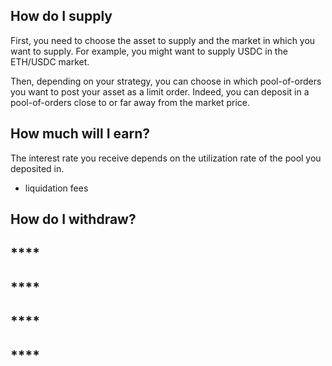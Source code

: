 
## **How do I supply**

First, you need to choose the asset to supply and the market in which you want to supply. For example, you might want to supply USDC in the ETH/USDC market.

Then, depending on your strategy, you can choose in which pool-of-orders you want to post your asset as a limit order. Indeed, you can deposit in a pool-of-orders close to or far away from the market price.


## **How much will I earn?**

The interest rate you receive depends on the utilization rate of the pool you deposited in. 

+ liquidation fees

## **How do I withdraw?**


## ****


## ****


## ****


## ****